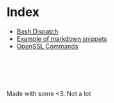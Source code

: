 # Index

- [Bash Dispatch](bash-dispatch.md)
- [Example of markdown snippets](markdown.md)
- [OpenSSL Commands](openssl-commands.md)


#  &nbsp;
<!-- This ~~will be eventually~~ is generated. -->
Made with some <3. Not a lot